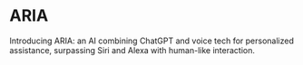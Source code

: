 # ARIA
Introducing ARIA: an AI combining ChatGPT and voice tech for personalized assistance, surpassing Siri and Alexa with human-like interaction.
